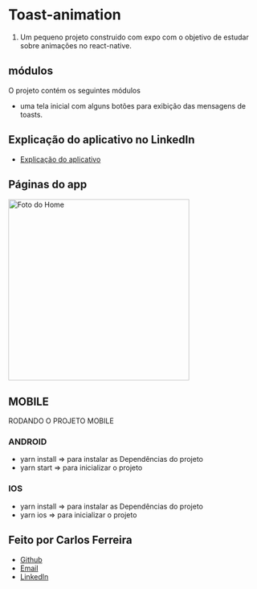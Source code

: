 # Toast-animation

1. Um pequeno projeto construido com expo com o objetivo de estudar sobre animações no react-native.

## módulos

O projeto contém os seguintes módulos

- uma tela inicial com alguns botões para exibição das mensagens de toasts.

## Explicação do aplicativo no LinkedIn

- [Explicação do aplicativo](https://www.linkedin.com/posts/carlos-ferreira-4b2ba219a_js-react-reactjs-activity-6949533311056625664-Z2zF?utm_source=linkedin_share&utm_medium=android_app)

## Páginas do app

<img src="https://github.com/CarlosSTS/react-native-toast-animation/blob/master/assets/home.pn" alt="Foto do Home" width="360" />

## MOBILE

RODANDO O PROJETO MOBILE

### ANDROID

- yarn install => para instalar as Dependências do projeto
- yarn start => para inicializar o projeto

### IOS

- yarn install => para instalar as Dependências do projeto
- yarn ios => para inicializar o projeto

## Feito por Carlos Ferreira

- [Github](https://www.github.com/CarlosSTS)
- [Email](mailto://carlossts826@gmail.com)
- [LinkedIn](https://www.linkedin.com/in/carlos-ferreira-4b2ba219a/)
